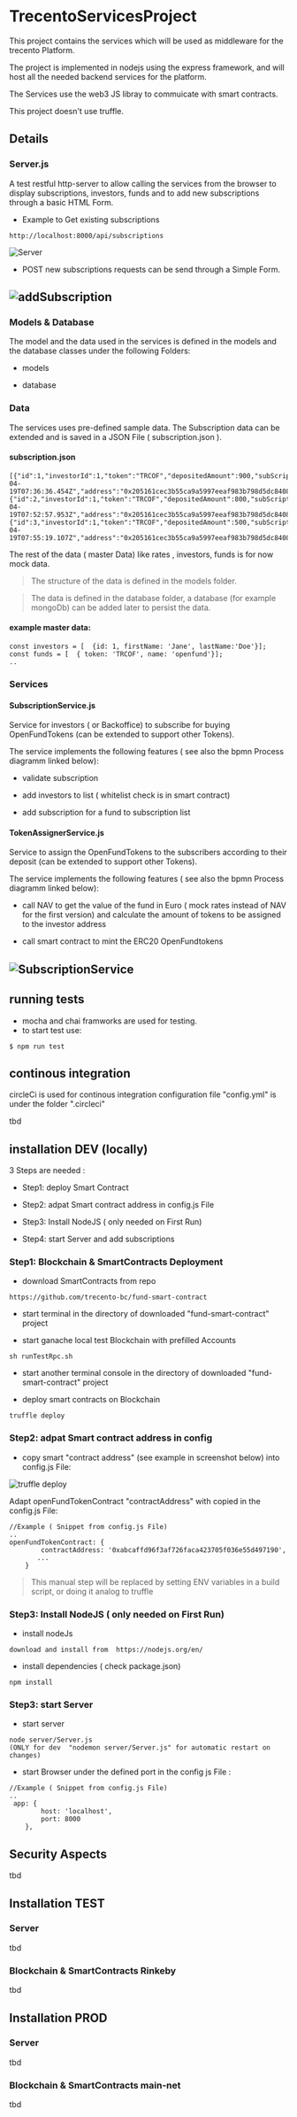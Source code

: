 # TrecentoServicesProject

This project contains the services which will be used as middleware for the trecento Platform.

The project is implemented in nodejs using the express framework, and will host all the needed backend services for the platform.

The Services use the web3 JS libray to commuicate with smart contracts.

This project doesn't use truffle. 

## Details



### Server.js
A test restful http-server to allow calling the services from the browser to display subscriptions, investors, funds and to add new subscriptions through a basic HTML Form.

* Example to Get existing subscriptions 
```
http://localhost:8000/api/subscriptions

```
![Server](/images/server_home.png)

* POST new subscriptions  requests can be send through a Simple Form.


![addSubscription](/images/addSubscription.png)
----


### Models & Database

The model and the data used in the services is defined in the models and the database classes under the following Folders:

* models

* database

### Data
The services uses pre-defined sample data.
The Subscription data can be extended and is saved in a JSON File ( subscription.json ).

#### subscription.json
```
[{"id":1,"investorId":1,"token":"TRCOF","depositedAmount":900,"subScriptionDate":"2018-04-19T07:36:36.454Z","address":"0x205161cec3b55ca9a5997eeaf983b798d5dc8408"},{"id":2,"investorId":1,"token":"TRCOF","depositedAmount":800,"subScriptionDate":"2018-04-19T07:52:57.953Z","address":"0x205161cec3b55ca9a5997eeaf983b798d5dc8408"},{"id":3,"investorId":1,"token":"TRCOF","depositedAmount":500,"subScriptionDate":"2018-04-19T07:55:19.107Z","address":"0x205161cec3b55ca9a5997eeaf983b798d5dc8408"}]
```

The rest of the data ( master Data) like rates , investors, funds is for now mock data.

>The structure of the data is defined in the models folder.

>The data is defined in the database folder, a database (for example mongoDb) can be added later to persist the data.


#### example master data:
```
const investors = [  {id: 1, firstName: 'Jane', lastName:'Doe'}];
const funds = [  { token: 'TRCOF', name: 'openfund'}];
..
```

### Services
#### SubscriptionService.js

Service for investors ( or Backoffice) to subscribe for buying OpenFundTokens (can be extended to support other Tokens).

The service implements the following features ( see also the bpmn Process diagramm linked below):

* validate subscription

* add investors to list ( whitelist check is in smart contract)

* add subscription for a fund to subscription list 


#### TokenAssignerService.js

Service to assign the OpenFundTokens to the subscribers according to their deposit (can be extended to support other Tokens).

The service implements the following features ( see also the bpmn Process diagramm linked below):

* call NAV to get the value of the fund in Euro ( mock rates instead of NAV for the first version) and calculate the amount of tokens to be assigned to the investor address

* call smart contract to mint the ERC20 OpenFundtokens 



![SubscriptionService](/images/OpenFundContract_Subscribe_Process_v2.png)
----

## running tests
* mocha and chai framworks are used for testing.
* to start test use:

```
$ npm run test
```

## continous integration 

circleCi is used for continous integration 
configuration file "config.yml" is under the folder ".circleci"

tbd



## installation DEV (locally)
3 Steps are needed :

* Step1: deploy Smart Contract 

* Step2: adpat Smart contract address in config.js File

* Step3: Install NodeJS  ( only needed on First Run)


* Step4: start Server and add subscriptions


### Step1: Blockchain & SmartContracts Deployment
* download SmartContracts from repo

```
https://github.com/trecento-bc/fund-smart-contract
```

* start terminal in the directory of downloaded "fund-smart-contract" project



* start ganache local test Blockchain with prefilled Accounts

```
sh runTestRpc.sh
```


* start another terminal console in the directory of downloaded "fund-smart-contract" project

* deploy smart contracts on Blockchain 

```
truffle deploy
```

### Step2: adpat Smart contract address in config
* copy smart "contract address" (see example in screenshot below) into config.js File:

![truffle deploy](/images/truffleDeploy.png)

Adapt openFundTokenContract "contractAddress" with copied in the config.js File:

```
//Example ( Snippet from config.js File)
..
openFundTokenContract: {
        contractAddress: '0xabcaffd96f3af726faca423705f036e55d497190',
       ...
    }
```
>This manual step will be replaced by setting ENV variables in a build script, or doing it analog to truffle 

### Step3: Install NodeJS  ( only needed on First Run)
* install nodeJs

```
download and install from  https://nodejs.org/en/
```

* install dependencies  ( check package.json)
```
npm install
```

### Step3: start Server 

* start server  
```
node server/Server.js
(ONLY for dev  "nodemon server/Server.js" for automatic restart on changes)
```
* start Browser under the defined port in the config js File :

```
//Example ( Snippet from config.js File)
..
 app: {
        host: 'localhost',
        port: 8000
    },
```



## Security Aspects
tbd

## Installation TEST
### Server 
tbd

### Blockchain & SmartContracts Rinkeby
tbd


## Installation PROD
### Server 
tbd

### Blockchain & SmartContracts main-net
tbd


